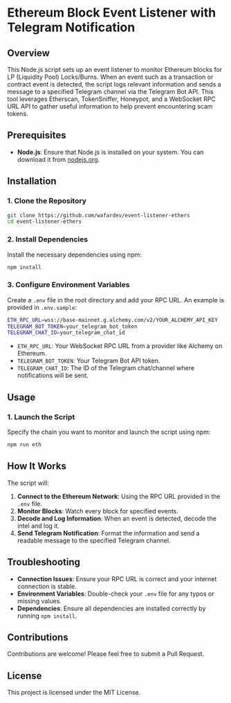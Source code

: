 # Ethereum Block Event Listener with Telegram Notification

## Overview

This Node.js script sets up an event listener to monitor Ethereum blocks for LP (Liquidity Pool) Locks/Burns. When an event such as a transaction or contract event is detected, the script logs relevant information and sends a message to a specified Telegram channel via the Telegram Bot API. This tool leverages Etherscan, TokenSniffer, Honeypot, and a WebSocket RPC URL API to gather useful information to help prevent encountering scam tokens.

## Prerequisites

- **Node.js**: Ensure that Node.js is installed on your system. You can download it from [nodejs.org](https://nodejs.org/).

## Installation

### 1. Clone the Repository

```bash
git clone https://github.com/wafardev/event-listener-ethers
cd event-listener-ethers
```

### 2. Install Dependencies

Install the necessary dependencies using npm:

```bash
npm install
```

### 3. Configure Environment Variables

Create a `.env` file in the root directory and add your RPC URL. An example is provided in `.env.sample`:

```bash
ETH_RPC_URL=wss://base-mainnet.g.alchemy.com/v2/YOUR_ALCHEMY_API_KEY
TELEGRAM_BOT_TOKEN=your_telegram_bot_token
TELEGRAM_CHAT_ID=your_telegram_chat_id
```

- `ETH_RPC_URL`: Your WebSocket RPC URL from a provider like Alchemy on Ethereum.
- `TELEGRAM_BOT_TOKEN`: Your Telegram Bot API token.
- `TELEGRAM_CHAT_ID`: The ID of the Telegram chat/channel where notifications will be sent.

## Usage

### 1. Launch the Script

Specify the chain you want to monitor and launch the script using npm:

```bash
npm run eth
```

## How It Works

The script will:

1. **Connect to the Ethereum Network**: Using the RPC URL provided in the `.env` file.
2. **Monitor Blocks**: Watch every block for specified events.
3. **Decode and Log Information**: When an event is detected, decode the intel and log it.
4. **Send Telegram Notification**: Format the information and send a readable message to the specified Telegram channel.

## Troubleshooting

- **Connection Issues**: Ensure your RPC URL is correct and your internet connection is stable.
- **Environment Variables**: Double-check your `.env` file for any typos or missing values.
- **Dependencies**: Ensure all dependencies are installed correctly by running `npm install`.

## Contributions

Contributions are welcome! Please feel free to submit a Pull Request.

## License

This project is licensed under the MIT License.
